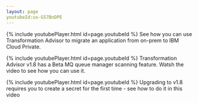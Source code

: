 ```yaml
---
layout: page
youtubeId:us-G57BnDPE
---
```


{% include youtubePlayer.html id=page.youtubeId %}
See how you can use Transformation Advisor to migrate an application from on-prem to IBM Cloud Private.


{% include youtubePlayer.html id=page.youtubeId %}
Transformation Advisor v1.8 has a Beta MQ queue manager scanning feature. Watsh the video to see how you can use it.


{% include youtubePlayer.html id=page.youtubeId %}
Upgrading to v1.8 requires you to create a secret for the first time - see how to do it in this video
